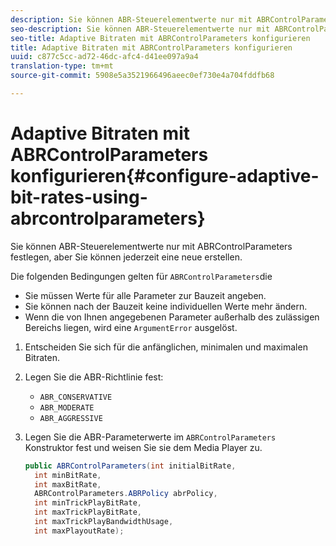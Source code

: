 ```yaml
---
description: Sie können ABR-Steuerelementwerte nur mit ABRControlParameters festlegen, aber Sie können jederzeit eine neue erstellen.
seo-description: Sie können ABR-Steuerelementwerte nur mit ABRControlParameters festlegen, aber Sie können jederzeit eine neue erstellen.
seo-title: Adaptive Bitraten mit ABRControlParameters konfigurieren
title: Adaptive Bitraten mit ABRControlParameters konfigurieren
uuid: c877c5cc-ad72-46dc-afc4-d41ee097a9a4
translation-type: tm+mt
source-git-commit: 5908e5a3521966496aeec0ef730e4a704fddfb68

---
```



# Adaptive Bitraten mit ABRControlParameters konfigurieren{#configure-adaptive-bit-rates-using-abrcontrolparameters}

Sie können ABR-Steuerelementwerte nur mit ABRControlParameters festlegen, aber Sie können jederzeit eine neue erstellen.

Die folgenden Bedingungen gelten für `ABRControlParameters`die

* Sie müssen Werte für alle Parameter zur Bauzeit angeben.
* Sie können nach der Bauzeit keine individuellen Werte mehr ändern.
* Wenn die von Ihnen angegebenen Parameter außerhalb des zulässigen Bereichs liegen, wird eine `ArgumentError` ausgelöst.

1. Entscheiden Sie sich für die anfänglichen, minimalen und maximalen Bitraten.
1. Legen Sie die ABR-Richtlinie fest:

   * `ABR_CONSERVATIVE`
   * `ABR_MODERATE`
   * `ABR_AGGRESSIVE`

1. Legen Sie die ABR-Parameterwerte im `ABRControlParameters` Konstruktor fest und weisen Sie sie dem Media Player zu.

   ```java
   public ABRControlParameters(int initialBitRate, 
     int minBitRate, 
     int maxBitRate, 
     ABRControlParameters.ABRPolicy abrPolicy, 
     int minTrickPlayBitRate, 
     int maxTrickPlayBitRate, 
     int maxTrickPlayBandwidthUsage, 
     int maxPlayoutRate);
   ```

